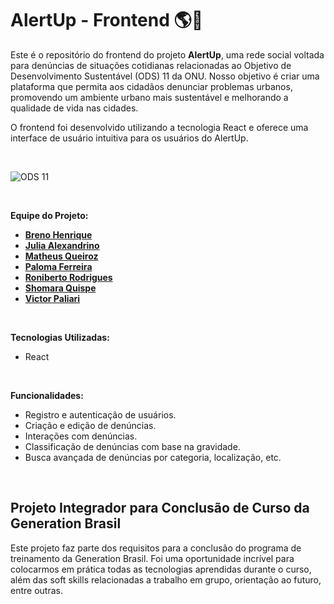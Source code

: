 # AlertUp - Frontend :earth_americas::leaves:

Este é o repositório do frontend do projeto **AlertUp**, uma rede social voltada para denúncias de situações cotidianas relacionadas ao Objetivo de Desenvolvimento Sustentável (ODS) 11 da ONU. Nosso objetivo é criar uma plataforma que permita aos cidadãos denunciar problemas urbanos, promovendo um ambiente urbano mais sustentável e melhorando a qualidade de vida nas cidades.

O frontend foi desenvolvido utilizando a tecnologia React e oferece uma interface de usuário intuitiva para os usuários do AlertUp.

<br> 

![ODS 11](https://www.acij.com.br/index/wp-content/uploads/2020/10/ods-11-preve-cidades-e-comunidades-sustentaveis-1024x538.jpg) 

<br>

**Equipe do Projeto:**

- [**Breno Henrique**](https://github.com/brenonsc)
- [**Julia Alexandrino**](https://github.com/juhalexandrino)
- [**Matheus Queiroz**](https://github.com/MatheusSQueiroz)
- [**Paloma Ferreira**](https://github.com/Paloma-Ferreira)
- [**Roniberto Rodrigues**](https://github.com/RoninZin)
- [**Shomara Quispe**](https://github.com/ShomaraQuispe)
- [**Victor Paliari**](https://github.com/victorpaliari)

<br>

**Tecnologias Utilizadas:**

- React

<br>

**Funcionalidades:**

- Registro e autenticação de usuários.
- Criação e edição de denúncias.
- Interações com denúncias.
- Classificação de denúncias com base na gravidade.
- Busca avançada de denúncias por categoria, localização, etc.

<br>

## Projeto Integrador para Conclusão de Curso da Generation Brasil

Este projeto faz parte dos requisitos para a conclusão do programa de treinamento da Generation Brasil. Foi uma oportunidade incrível para colocarmos em prática todas as tecnologias aprendidas durante o curso, além das soft skills relacionadas a trabalho em grupo, orientação ao futuro, entre outras.
